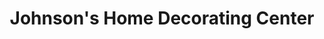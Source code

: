 ---
title: "Johnson's Home Decorating Center"
url: /cheboygan/johnsons-home-decorating-center/
shop: Raumausstattung
---